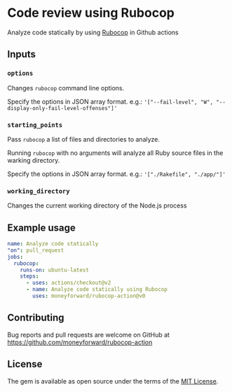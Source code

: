 # Code review using Rubocop

Analyze code statically by using [Rubocop](https://github.com/rubocop-hq/rubocop) in Github actions

## Inputs

### `options`

Changes `rubocop` command line options.

Specify the options in JSON array format.
e.g.: `'["--fail-level", "W", "--display-only-fail-level-offenses"]'`

### `starting_points`

Pass `rubocop` a list of files and directories to analyze.

Running `rubocop` with no arguments will analyze all Ruby source files in the warking directory.

Specify the options in JSON array format.
e.g.: `'["./Rakefile", "./app/"]'`

### `working_directory`

Changes the current working directory of the Node.js process

## Example usage

```yaml
name: Analyze code statically
"on": pull_request
jobs:
  rubocop:
    runs-on: ubuntu-latest
    steps:
      - uses: actions/checkout@v2
      - name: Analyze code statically using Rubocop
        uses: moneyforward/rubocop-action@v0
```

## Contributing
Bug reports and pull requests are welcome on GitHub at https://github.com/moneyforward/rubocop-action

## License
The gem is available as open source under the terms of the [MIT License](https://opensource.org/licenses/MIT).
